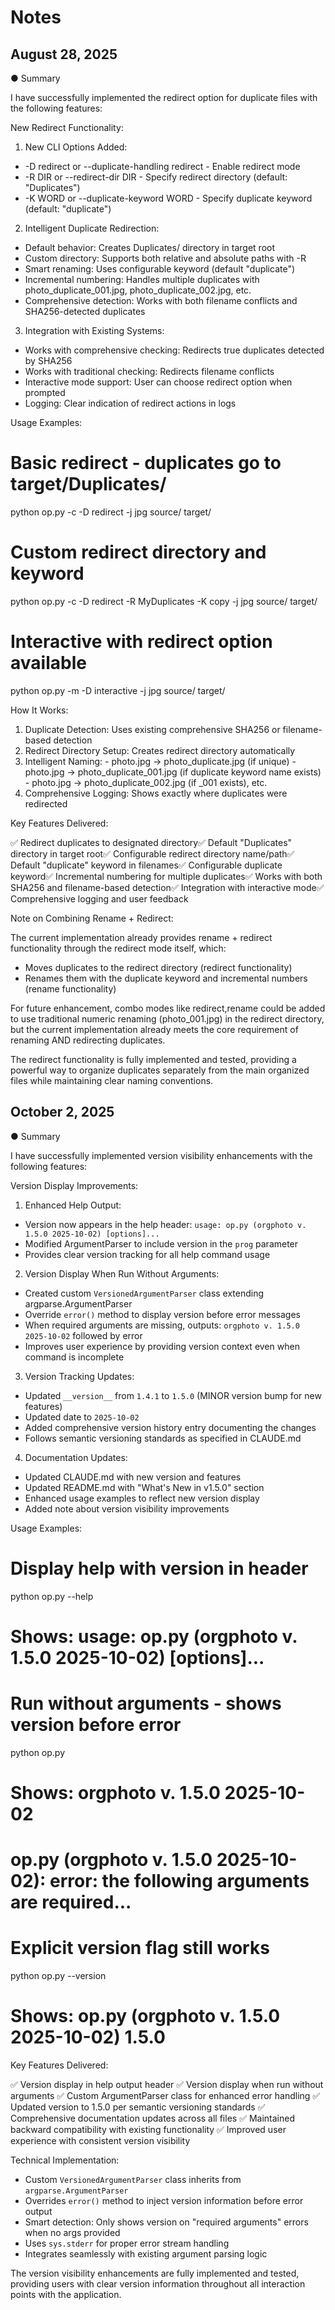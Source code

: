# Notes

## August 28, 2025

● Summary

  I have successfully implemented the redirect option for duplicate files with the following features:

  New Redirect Functionality:

  1. New CLI Options Added:
  - -D redirect or --duplicate-handling redirect - Enable redirect mode
  - -R DIR or --redirect-dir DIR - Specify redirect directory (default: "Duplicates")
  - -K WORD or --duplicate-keyword WORD - Specify duplicate keyword (default: "duplicate")

  2. Intelligent Duplicate Redirection:
  - Default behavior: Creates Duplicates/ directory in target root
  - Custom directory: Supports both relative and absolute paths with -R
  - Smart renaming: Uses configurable keyword (default "duplicate")
  - Incremental numbering: Handles multiple duplicates with photo_duplicate_001.jpg, photo_duplicate_002.jpg, etc.
  - Comprehensive detection: Works with both filename conflicts and SHA256-detected duplicates

  3. Integration with Existing Systems:
  - Works with comprehensive checking: Redirects true duplicates detected by SHA256
  - Works with traditional checking: Redirects filename conflicts
  - Interactive mode support: User can choose redirect option when prompted
  - Logging: Clear indication of redirect actions in logs

  Usage Examples:

  # Basic redirect - duplicates go to target/Duplicates/
  python op.py -c -D redirect -j jpg source/ target/

  # Custom redirect directory and keyword
  python op.py -c -D redirect -R MyDuplicates -K copy -j jpg source/ target/

  # Interactive with redirect option available
  python op.py -m -D interactive -j jpg source/ target/

  How It Works:

  1. Duplicate Detection: Uses existing comprehensive SHA256 or filename-based detection
  2. Redirect Directory Setup: Creates redirect directory automatically
  3. Intelligent Naming:
    - photo.jpg → photo_duplicate.jpg (if unique)
    - photo.jpg → photo_duplicate_001.jpg (if duplicate keyword name exists)
    - photo.jpg → photo_duplicate_002.jpg (if _001 exists), etc.
  4. Comprehensive Logging: Shows exactly where duplicates were redirected

  Key Features Delivered:

  ✅ Redirect duplicates to designated directory✅ Default "Duplicates" directory in target root✅ Configurable redirect
  directory name/path✅ Default "duplicate" keyword in filenames✅ Configurable duplicate keyword✅ Incremental numbering for
  multiple duplicates✅ Works with both SHA256 and filename-based detection✅ Integration with interactive mode✅ Comprehensive
  logging and user feedback

  Note on Combining Rename + Redirect:

  The current implementation already provides rename + redirect functionality through the redirect mode itself, which:
  - Moves duplicates to the redirect directory (redirect functionality)
  - Renames them with the duplicate keyword and incremental numbers (rename functionality)

  For future enhancement, combo modes like redirect,rename could be added to use traditional numeric renaming (photo_001.jpg) in
   the redirect directory, but the current implementation already meets the core requirement of renaming AND redirecting
  duplicates.

  The redirect functionality is fully implemented and tested, providing a powerful way to organize duplicates separately from
  the main organized files while maintaining clear naming conventions.

## October 2, 2025

● Summary

  I have successfully implemented version visibility enhancements with the following features:

  Version Display Improvements:

  1. Enhanced Help Output:
  - Version now appears in the help header: `usage: op.py (orgphoto v. 1.5.0 2025-10-02) [options]...`
  - Modified ArgumentParser to include version in the `prog` parameter
  - Provides clear version tracking for all help command usage

  2. Version Display When Run Without Arguments:
  - Created custom `VersionedArgumentParser` class extending argparse.ArgumentParser
  - Override `error()` method to display version before error messages
  - When required arguments are missing, outputs: `orgphoto v. 1.5.0 2025-10-02` followed by error
  - Improves user experience by providing version context even when command is incomplete

  3. Version Tracking Updates:
  - Updated `__version__` from `1.4.1` to `1.5.0` (MINOR version bump for new features)
  - Updated date to `2025-10-02`
  - Added comprehensive version history entry documenting the changes
  - Follows semantic versioning standards as specified in CLAUDE.md

  4. Documentation Updates:
  - Updated CLAUDE.md with new version and features
  - Updated README.md with "What's New in v1.5.0" section
  - Enhanced usage examples to reflect new version display
  - Added note about version visibility improvements

  Usage Examples:

  # Display help with version in header
  python op.py --help
  # Shows: usage: op.py (orgphoto v. 1.5.0 2025-10-02) [options]...

  # Run without arguments - shows version before error
  python op.py
  # Shows: orgphoto v. 1.5.0 2025-10-02
  #        op.py (orgphoto v. 1.5.0 2025-10-02): error: the following arguments are required...

  # Explicit version flag still works
  python op.py --version
  # Shows: op.py (orgphoto v. 1.5.0 2025-10-02) 1.5.0

  Key Features Delivered:

  ✅ Version display in help output header
  ✅ Version display when run without arguments
  ✅ Custom ArgumentParser class for enhanced error handling
  ✅ Updated version to 1.5.0 per semantic versioning standards
  ✅ Comprehensive documentation updates across all files
  ✅ Maintained backward compatibility with existing functionality
  ✅ Improved user experience with consistent version visibility

  Technical Implementation:

  - Custom `VersionedArgumentParser` class inherits from `argparse.ArgumentParser`
  - Overrides `error()` method to inject version information before error output
  - Smart detection: Only shows version on "required arguments" errors when no args provided
  - Uses `sys.stderr` for proper error stream handling
  - Integrates seamlessly with existing argument parsing logic

  The version visibility enhancements are fully implemented and tested, providing users with clear version
  information throughout all interaction points with the application.
